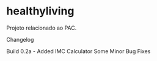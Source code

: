 # healthyliving
Projeto relacionado ao PAC.

Changelog

Build 0.2a -  Added IMC Calculator
              Some Minor Bug Fixes
